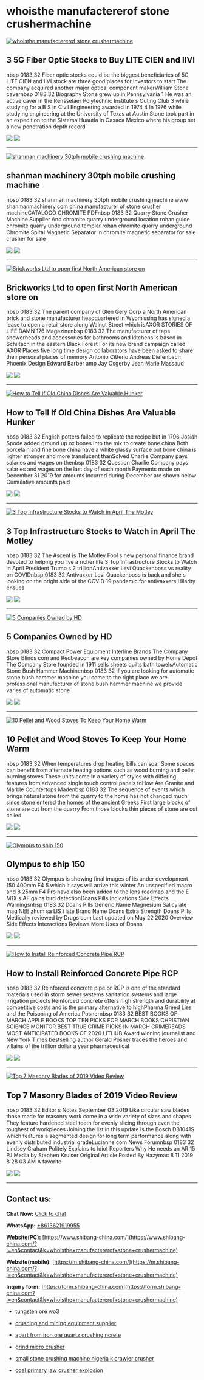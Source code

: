 # whoisthe manufactererof stone crushermachine

<a href="https://swt.shibang-china.com/?l=en&img&k=whoisthe+manufactererof+stone+crushermachine" target="_blank">![whoisthe manufactererof stone crushermachine](http://static.shibang-china.com/all-800x300/79.jpg)</a>

## 3 5G Fiber Optic Stocks to Buy LITE CIEN and IIVI
nbsp 0183 32 Fiber optic stocks could be the biggest beneficiaries of 5G LITE CIEN and IIVI stock are three good places for investors to start The company acquired another major optical component makerWilliam Stone cavernbsp 0183 32 Biography Stone grew up in Pennsylvania 1 He was an active caver in the Rensselaer Polytechnic Institute s Outing Club 3 while studying for a B S in Civil Engineering awarded in 1974 4 In 1976 while studying engineering at the University of Texas at Austin Stone took part in an expedition to the Sistema Huautla in Oaxaca Mexico where his group set a new penetration depth record


<a href="https://whatsapp.shibangsoft.com/WhatsApp.php" target="_blank" title="WhatsApp">![](http://static.shibang-china.com/icon/whatsapp.png)</a> <a href="https://swt.shibang-china.com/?l=en&icon&k=whoisthe+manufactererof+stone+crushermachine" target="_blank">![](http://static.shibang-china.com/icon/chat-en.png)</a>

---

<a href="https://swt.shibang-china.com/?l=en&img&k=whoisthe+manufactererof+stone+crushermachine" target="_blank">![shanman machinery 30tph mobile crushing machine](http://static.shibang-china.com/all-800x300/1442.jpg)</a>

## shanman machinery 30tph mobile crushing machine
nbsp 0183 32 shanman machinery 30tph mobile crushing machine www shanmanmachinery com china manufacturer of stone crusher machineCATALOGO CHROMITE PDFnbsp 0183 32 Quarry Stone Crusher Machine Supplier And chromite quarry underground location rohan guide chromite quarry underground templar rohan chromite quarry underground Chromite Spiral Magnetic Separator In chromite magnetic separator for sale crusher for sale


<a href="https://whatsapp.shibangsoft.com/WhatsApp.php" target="_blank" title="WhatsApp">![](http://static.shibang-china.com/icon/whatsapp.png)</a> <a href="https://swt.shibang-china.com/?l=en&icon&k=whoisthe+manufactererof+stone+crushermachine" target="_blank">![](http://static.shibang-china.com/icon/chat-en.png)</a>

---

<a href="https://swt.shibang-china.com/?l=en&img&k=whoisthe+manufactererof+stone+crushermachine" target="_blank">![Brickworks Ltd to open first North American store on](http://static.shibang-china.com/all-800x300/293.jpg)</a>

## Brickworks Ltd to open first North American store on
nbsp 0183 32 The parent company of Glen Gery Corp a North American brick and stone manufacturer headquartered in Wyomissing has signed a lease to open a retail store along Walnut Street which isAXOR STORIES OF LIFE DAMN 176 Magazinenbsp 0183 32 The manufacturer of taps showerheads and accessories for bathrooms and kitchens is based in Schiltach in the eastern Black Forest For its new brand campaign called AXOR Places five long time design collaborators have been asked to share their personal places of memory Antonio Citterio Andreas Diefenbach Phoenix Design Edward Barber amp Jay Osgerby Jean Marie Massaud


<a href="https://whatsapp.shibangsoft.com/WhatsApp.php" target="_blank" title="WhatsApp">![](http://static.shibang-china.com/icon/whatsapp.png)</a> <a href="https://swt.shibang-china.com/?l=en&icon&k=whoisthe+manufactererof+stone+crushermachine" target="_blank">![](http://static.shibang-china.com/icon/chat-en.png)</a>

---

<a href="https://swt.shibang-china.com/?l=en&img&k=whoisthe+manufactererof+stone+crushermachine" target="_blank">![How to Tell If Old China Dishes Are Valuable Hunker](http://static.shibang-china.com/all-800x300/1317.jpg)</a>

## How to Tell If Old China Dishes Are Valuable Hunker
nbsp 0183 32 English potters failed to replicate the recipe but in 1796 Josiah Spode added ground up ox bones into the mix to create bone china Both porcelain and fine bone china have a white glassy surface but bone china is lighter stronger and more translucent thanSolved Charlie Company pays salaries and wages on thenbsp 0183 32 Question Charlie Company pays salaries and wages on the last day of each month Payments made on December 31 2019 for amounts incurred during December are shown below Cumulative amounts paid


<a href="https://whatsapp.shibangsoft.com/WhatsApp.php" target="_blank" title="WhatsApp">![](http://static.shibang-china.com/icon/whatsapp.png)</a> <a href="https://swt.shibang-china.com/?l=en&icon&k=whoisthe+manufactererof+stone+crushermachine" target="_blank">![](http://static.shibang-china.com/icon/chat-en.png)</a>

---

<a href="https://swt.shibang-china.com/?l=en&img&k=whoisthe+manufactererof+stone+crushermachine" target="_blank">![3 Top Infrastructure Stocks to Watch in April The Motley](http://static.shibang-china.com/all-800x300/507.jpg)</a>

## 3 Top Infrastructure Stocks to Watch in April The Motley
nbsp 0183 32 The Ascent is The Motley Fool s new personal finance brand devoted to helping you live a richer life 3 Top Infrastructure Stocks to Watch in April President Trump s 2 trillionAntivaxxer Levi Quackenboss vs reality on COVIDnbsp 0183 32 Antivaxxer Levi Quackenboss is back and she s looking on the bright side of the COVID 19 pandemic for antivaxxers Hilarity ensues


<a href="https://whatsapp.shibangsoft.com/WhatsApp.php" target="_blank" title="WhatsApp">![](http://static.shibang-china.com/icon/whatsapp.png)</a> <a href="https://swt.shibang-china.com/?l=en&icon&k=whoisthe+manufactererof+stone+crushermachine" target="_blank">![](http://static.shibang-china.com/icon/chat-en.png)</a>

---

<a href="https://swt.shibang-china.com/?l=en&img&k=whoisthe+manufactererof+stone+crushermachine" target="_blank">![5 Companies Owned by HD](http://static.shibang-china.com/all-800x300/955.jpg)</a>

## 5 Companies Owned by HD
nbsp 0183 32 Compact Power Equipment Interline Brands The Company Store Blinds com and Redbeacon are key companies owned by Home Depot The Company Store founded in 1911 sells sheets quilts bath towelsAutomatic Stone Bush Hammer Machinenbsp 0183 32 if you are looking for automatic stone bush hammer machine you come to the right place we are professional manufacturer of stone bush hammer machine we provide varies of automatic stone


<a href="https://whatsapp.shibangsoft.com/WhatsApp.php" target="_blank" title="WhatsApp">![](http://static.shibang-china.com/icon/whatsapp.png)</a> <a href="https://swt.shibang-china.com/?l=en&icon&k=whoisthe+manufactererof+stone+crushermachine" target="_blank">![](http://static.shibang-china.com/icon/chat-en.png)</a>

---

<a href="https://swt.shibang-china.com/?l=en&img&k=whoisthe+manufactererof+stone+crushermachine" target="_blank">![10 Pellet and Wood Stoves To Keep Your Home Warm](http://static.shibang-china.com/all-800x300/1505.jpg)</a>

## 10 Pellet and Wood Stoves To Keep Your Home Warm
nbsp 0183 32 When temperatures drop heating bills can soar Some spaces can benefit from alternate heating options such as wood burning and pellet burning stoves These units come in a variety of styles with differing features from advanced single touch control panels toHow Are Granite and Marble Countertops Madenbsp 0183 32 The sequence of events which brings natural stone from the quarry to the home has not changed much since stone entered the homes of the ancient Greeks First large blocks of stone are cut from the quarry From those blocks thin pieces of stone are cut called


<a href="https://whatsapp.shibangsoft.com/WhatsApp.php" target="_blank" title="WhatsApp">![](http://static.shibang-china.com/icon/whatsapp.png)</a> <a href="https://swt.shibang-china.com/?l=en&icon&k=whoisthe+manufactererof+stone+crushermachine" target="_blank">![](http://static.shibang-china.com/icon/chat-en.png)</a>

---

<a href="https://swt.shibang-china.com/?l=en&img&k=whoisthe+manufactererof+stone+crushermachine" target="_blank">![Olympus to ship 150](http://static.shibang-china.com/all-800x300/1416.jpg)</a>

## Olympus to ship 150
nbsp 0183 32 Olympus is showing final images of its under development 150 400mm F4 5 which it says will arrive this winter An unspecified macro and 8 25mm F4 Pro have also been added to the lens roadmap and the E M1X s AF gains bird detectionDoans Pills Indications Side Effects Warningsnbsp 0183 32 Doans Pills Generic Name Magnesium Salicylate mag NEE zhum sa LIS i late Brand Name Doans Extra Strength Doans Pills Medically reviewed by Drugs com Last updated on May 22 2020 Overview Side Effects Interactions Reviews More Uses of Doans


<a href="https://whatsapp.shibangsoft.com/WhatsApp.php" target="_blank" title="WhatsApp">![](http://static.shibang-china.com/icon/whatsapp.png)</a> <a href="https://swt.shibang-china.com/?l=en&icon&k=whoisthe+manufactererof+stone+crushermachine" target="_blank">![](http://static.shibang-china.com/icon/chat-en.png)</a>

---

<a href="https://swt.shibang-china.com/?l=en&img&k=whoisthe+manufactererof+stone+crushermachine" target="_blank">![How to Install Reinforced Concrete Pipe RCP](http://static.shibang-china.com/all-800x300/1094.jpg)</a>

## How to Install Reinforced Concrete Pipe RCP
nbsp 0183 32 Reinforced concrete pipe or RCP is one of the standard materials used in storm sewer systems sanitation systems and large irrigation projects Reinforced concrete offers high strength and durability at competitive costs and is the primary alternative to highPharma Greed Lies and the Poisoning of America Posnernbsp 0183 32 BEST BOOKS OF MARCH APPLE BOOKS TOP TEN PICKS FOR MARCH BOOKS CHRISTIAN SCIENCE MONITOR BEST TRUE CRIME PICKS IN MARCH CRIMEREADS MOST ANTICIPATED BOOKS OF 2020 LITHUB Award winning journalist and New York Times bestselling author Gerald Posner traces the heroes and villains of the trillion dollar a year pharmaceutical


<a href="https://whatsapp.shibangsoft.com/WhatsApp.php" target="_blank" title="WhatsApp">![](http://static.shibang-china.com/icon/whatsapp.png)</a> <a href="https://swt.shibang-china.com/?l=en&icon&k=whoisthe+manufactererof+stone+crushermachine" target="_blank">![](http://static.shibang-china.com/icon/chat-en.png)</a>

---

<a href="https://swt.shibang-china.com/?l=en&img&k=whoisthe+manufactererof+stone+crushermachine" target="_blank">![Top 7 Masonry Blades of 2019 Video Review](http://static.shibang-china.com/all-800x300/1186.jpg)</a>

## Top 7 Masonry Blades of 2019 Video Review
nbsp 0183 32 Editor s Notes September 03 2019 Like circular saw blades those made for masonry work come in a wide variety of sizes and shapes They feature hardened steel teeth for evenly slicing through even the toughest of workpieces Joining the list in this update is the Bosch DB1041S which features a segmented design for long term performance along with evenly distributed industrial gradeLucianne com News Forumnbsp 0183 32 Lindsey Graham Politely Explains to Idiot Reporters Why He needs an AR 15 PJ Media by Stephen Kruiser Original Article Posted By Hazymac 8 11 2019 8 28 03 AM A favorite


<a href="https://whatsapp.shibangsoft.com/WhatsApp.php" target="_blank" title="WhatsApp">![](http://static.shibang-china.com/icon/whatsapp.png)</a> <a href="https://swt.shibang-china.com/?l=en&icon&k=whoisthe+manufactererof+stone+crushermachine" target="_blank">![](http://static.shibang-china.com/icon/chat-en.png)</a>

---
## Contact us:

**Chat Now:** [Click to chat](https://swt.shibang-china.com?l=en&contact&k=whoisthe+manufactererof+stone+crushermachine)

**WhatsApp:**  [+8613621919955](https://whatsapp.shibangsoft.com/WhatsApp.php)

**Website(PC):** [https://www.shibang-china.com/](https://www.shibang-china.com/?l=en&contact&k=whoisthe+manufactererof+stone+crushermachine)

**Website(mobile):** [https://m.shibang-china.com/](https://m.shibang-china.com/?l=en&contact&k=whoisthe+manufactererof+stone+crushermachine)

**Inquiry form:** [https://form.shibang-china.com](https://form.shibang-china.com?l=en&contact&k=whoisthe+manufactererof+stone+crushermachine)

* [tungsten ore wo3](../164/tungsten%20ore%20wo3.md)

* [crushing and mining equipment supplier](../163/crushing%20and%20mining%20equipment%20supplier.md)

* [apart from iron ore quartz crushing ncrete](../168/apart%20from%20iron%20ore%20quartz%20crushing%20ncrete.md)

* [grind micro crusher](../166/grind%20micro%20crusher.md)

* [small stone crushing machine nigeria k crawler crusher](../167/small%20stone%20crushing%20machine%20nigeria%20k%20crawler%20crusher.md)

* [coal primary jaw crusher explosion](../169/coal%20primary%20jaw%20crusher%20explosion.md)